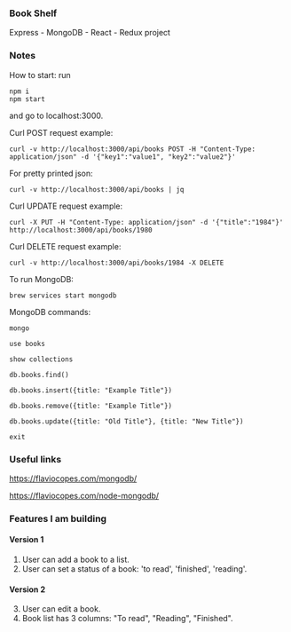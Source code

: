 ### Book Shelf ###

Express - MongoDB - React - Redux project

### Notes ###

How to start: run

```
npm i
npm start
```
and go to localhost:3000.

Curl POST request example:

```
curl -v http://localhost:3000/api/books POST -H "Content-Type: application/json" -d '{"key1":"value1", "key2":"value2"}'
```

For pretty printed json:

```
curl -v http://localhost:3000/api/books | jq
```
Curl UPDATE request example:

```
curl -X PUT -H "Content-Type: application/json" -d '{"title":"1984"}' http://localhost:3000/api/books/1980
```
Curl DELETE request example:

```
curl -v http://localhost:3000/api/books/1984 -X DELETE
```

To run MongoDB:

```
brew services start mongodb
```

MongoDB commands:

```
mongo
```
```
use books
```
```
show collections
```
```
db.books.find()
```
```
db.books.insert({title: "Example Title"})
```
```
db.books.remove({title: "Example Title"})
```
```
db.books.update({title: "Old Title"}, {title: "New Title"})
```
```
exit
```

### Useful links ###

https://flaviocopes.com/mongodb/

https://flaviocopes.com/node-mongodb/

### Features I am building ###

#### Version 1 ####

1. User can add a book to a list.
2. User can set a status of a book: 'to read', 'finished', 'reading'.

#### Version 2 ####

3. User can edit a book.
4. Book list has 3 columns: "To read", "Reading", "Finished".
